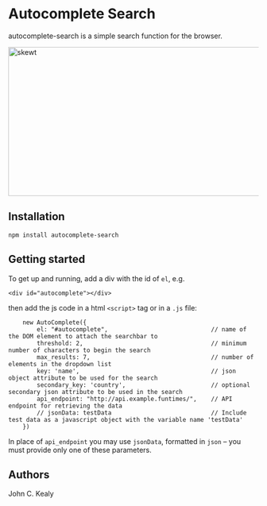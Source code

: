 # Autocomplete Search

autocomplete-search is a simple search function for the browser. 

<img src="https://github.com/johnckealy/autocomplete-search/blob/master/demo.gif" alt="skewt" width="650px" height="300px">


## Installation

`npm install autocomplete-search`


## Getting started

To get up and running, add a div with the id of `el`, e.g.

`<div id="autocomplete"></div>`

then add the js code in a html `<script>` tag or in a `.js` file:

```
    new AutoComplete({
        el: "#autocomplete",                             // name of the DOM element to attach the searchbar to         
        threshold: 2,                                    // minimum number of characters to begin the search
        max_results: 7,                                  // number of elements in the dropdown list
        key: 'name',                                     // json object attribute to be used for the search
        secondary_key: 'country',                        // optional secondary json attribute to be used in the search
        api_endpoint: "http://api.example.funtimes/",    // API endpoint for retrieving the data
        // jsonData: testData                            // Include test data as a javascript object with the variable name 'testData'
    })
```

In place of `api_endpoint` you may use `jsonData`, formatted in `json` – you must provide only one of these parameters. 

## Authors

John C. Kealy